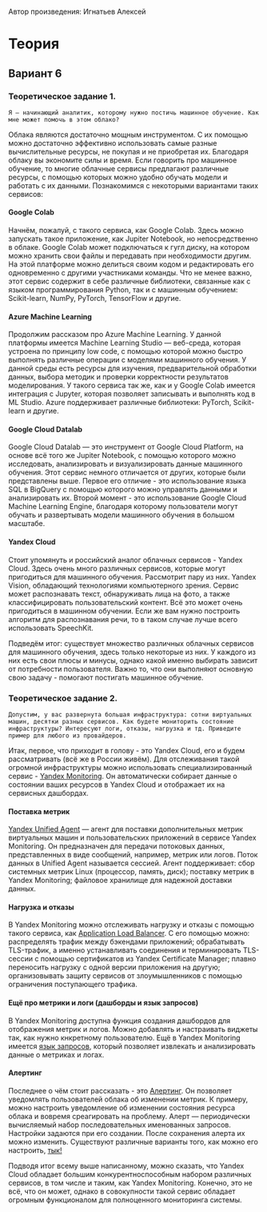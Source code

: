 Автор произведения: Игнатьев Алексей

# Теория

## Вариант 6

### Теоретическое задание 1. 
```
Я – начинающий аналитик, которому нужно постичь машинное обучение. Как мне может помочь в этом облако?
```

Облака являются достаточно мощным инструментом. С их помощью можно достаточно эффективно использовать самые разные вычислительные ресурсы, не покупая и не приобретая их. Благодаря облаку вы экономите силы и время. Если говорить про машинное обучение, то многие облачные сервисы предлагают различные ресурсы, с помощью которых можно удобно обучать модели и работать с их данными. Познакомимся с некоторыми вариантами таких сервисов:

#### Google Colab
Начнём, пожалуй, с такого сервиса, как Google Colab. Здесь можно запускать такое приложение, как Jupiter Notebook, но непосредственно в облаке. Google Colab может подключаться к гугл диску, на котором можно хранить свои файлы и передавать при необходимости другим. На этой платформе можно делиться своим кодом и редактировать его одновременно с другими участниками команды. Что не менее важно, этот сервис содержит в себе различные библиотеки, связанные как с языком программирования Python, так и с машинным обучением: Scikit-learn, NumPy, PyTorch, TensorFlow и другие.

#### Azure Machine Learning
Продолжим рассказом про Azure Machine Learning. У данной платформы имеется Machine Learning Studio — веб-среда, которая устроена по принципу low code, с помощью которой можно быстро выполнять различные операции с моделями машинного обучения.  У данной среды есть ресурсы для изучения, предварительной обработки данных, выбора методик и проверки корректности результатов моделирования. У такого сервиса так же, как и у Google Colab имеется интеграция с Jupyter, которая позволяет записывать и выполнять код в ML Studio. Azure поддерживает различные библиотеки: PyTorch, Scikit-learn и другие.

#### Google Cloud Datalab
Google Cloud Datalab — это инструмент от Google Cloud Platform, на основе всё того же Jupiter Notebook, с помощью которого можно исследовать, анализировать и визуализировать данные машинного обучения. Этот сервис немного отличается от других, которые были представлены выше. Первое его отличие - это использование языка SQL в  BigQuery с помощью которого можно управлять данными и анализировать их. Второй момент - это использование Google Cloud Machine Learning Engine, благодаря которому пользователи могут обучать и развертывать модели машинного обучения в большом масштабе.

#### Yandex Cloud
Стоит упомянуть и российский аналог облачных сервисов - Yandex Cloud. Здесь очень много различных сервисов, которые могут пригодиться для машинного обучения. Рассмотрит пару из них. Yandex Vision, обладающий технологиями компьютерного зрения. Сервис может распознавать текст, обнаруживать лица на фото, а также классифицировать пользовательский контент. Всё это может очень пригодиться в машинном обучении. Если же вам нужно построить алгоритм для распознавания речи, то в таком случае лучше всего использовать SpeechKit.

Подведём итог: существует множество различных облачных сервисов для машинного обучения, здесь только некоторые из них. У каждого из них есть свои плюсы и минусы, однако какой именно выбирать зависит от потребности пользователя. Важно то, что они выполняют основную свою задачу - помогают постигать машинное обучение.

### Теоретическое задание 2. 
```
Допустим, у вас развернута большая инфраструктура: сотни виртуальных машин, десятки разных сервисов. Как будете мониторить состояние инфраструктуры? Интересуют логи, отказы, нагрузка и тд. Приведите пример для любого из провайдеров.
```

Итак, первое, что приходит в голову - это Yandex Cloud, его и будем рассматривать (всё же в России живём). Для отслеживания такой огромной инфраструктуры можно использовать специализированный сервис - [Yandex Monitoring](https://cloud.yandex.ru/services/monitoring). Он автоматически собирает данные о состоянии ваших ресурсов в Yandex Cloud и отображает их на сервисных дашбордах.

#### Поставка метрик

[Yandex Unified Agent](https://cloud.yandex.ru/docs/monitoring/concepts/data-collection/unified-agent/) — агент для поставки дополнительных метрик виртуальных машин и пользовательских приложений в сервисе Yandex Monitoring. Он предназначен для передачи потоковых данных, представленных в виде сообщений, например, метрик или логов. Поток данных в Unified Agent называется сессией. Агент поддерживает: сбор системных метрик Linux (процессор, память, диск); поставку метрик в Yandex Monitoring; файловое хранилище для надежной доставки данных.

#### Нагрузка и отказы

В Yandex Monitoring можно отслеживать нагрузку и отказы с помощью такого сервиса, как [Application Load Balancer](https://cloud.yandex.ru/docs/application-load-balancer/). С его помощью можно: распределять трафик между бэкендами приложений; обрабатывать TLS-трафик, а именно устанавливать соединения и терминировать TLS-сессии с помощью сертификатов из Yandex Certificate Manager; плавно переносить нагрузку с одной версии приложения на другую; организовывать защиту сервисов от злоумышленников с помощью ограничения поступающего трафика.

#### Ещё про метрики и логи (дашборды и язык запросов)

В Yandex Monitoring доступна функция создания дашбордов для отображения метрик и логов. Можно добавлять и настраивать виджеты так, как нужно кнкретному пользователю. Ещё в Yandex Monitoring имеется [язык запросов](https://cloud.yandex.ru/docs/monitoring/concepts/querying), который позволяет извлекать и анализировать данные о метриках и логах.

#### Алертинг

Последнее о чём стоит рассказать - это [Алертинг](https://yandex.cloud/ru/docs/monitoring/concepts/alerting). Он позволяет уведомлять пользователей облака об изменении метрик. К примеру, можно настроить уведомление об изменении состояния ресурса облака и вовремя среагировать на проблему. Алерт — периодически вычисляемый набор последовательных именованных запросов. Настройки задаются при его создании. После сохранения алерта их можно изменить. Существуют различные варианты того, как можно его настроить, [тык!](https://yandex.cloud/ru/docs/monitoring/concepts/alerting/alert)

Подводя итог всему выше написанному, можно сказать, что Yandex Cloud обладает большим конкурентноспособным набором различных сервисов, в том числе и таким, как Yandex Monitoring. Конечно, это не всё, что он может, однако в совокупности такой сервис обладает огромным функционалом для полноценного мониторинга системы.
